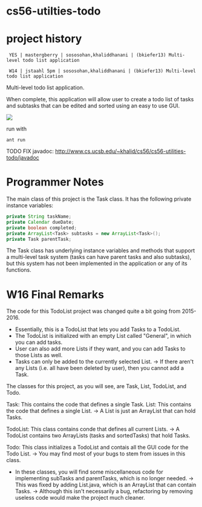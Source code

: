 cs56-utilties-todo
==================


project history
===============
```
 YES | mastergberry | sososohan,khaliddhanani | (bkiefer13) Multi-level todo list application

 W14 | jstaahl 5pm | sososohan,khaliddhanani | (bkiefer13) Multi-level todo list application
```

Multi-level todo list application.

When complete, this application will allow user to create a todo list of tasks and subtasks that can be edited and sorted using an easy to use GUI.

<img src="http://i742.photobucket.com/albums/xx64/khaliddhanani/todo_zpsd893facd.png">

run with 
```ant
ant run
```

TODO FIX javadoc: http://www.cs.ucsb.edu/~khalid/cs56/cs56-utilities-todo/javadoc

Programmer Notes
================

The main class of this project is the Task class. It has the following private instance variables:

```java
private String taskName;
private Calendar dueDate;
private boolean completed;
private ArrayList<Task> subtasks = new ArrayList<Task>();
private Task parentTask;
```

The Task class has underlying instance variables and methods that support a multi-level task system (tasks can have parent tasks and also subtasks), but this system has not been implemented in the application or any of its functions.



W16 Final Remarks
=================

The code for this TodoList project was changed quite a bit going from 2015-2016.

- Essentially, this is a TodoList that lets you add Tasks to a TodoList.
- The TodoList is initialized with an empty List called "General", in which you can add tasks.
- User can also add more Lists if they want, and you can add Tasks to those Lists as well.
- Tasks can only be added to the currently selected List.
  -> If there aren't any Lists (i.e. all have been deleted by user), then you cannot add a Task.

The classes for this project, as you will see, are Task, List, TodoList, and Todo.

Task: This contains the code that defines a single Task.
List: This contains the code that defines a single List.
      -> A List is just an ArrayList that can hold Tasks.

TodoList: This class contains conde that defines all current Lists.
	  -> A TodoList contains two ArrayLists (tasks and sortedTasks) that hold Tasks.

Todo: This class initializes a TodoList and contais all the GUI code for the Todo List.
      -> You may find most of your bugs to stem from issues in this class.

- In these classes, you will find some miscellaneous code for implementing subTasks and parentTasks, which is no longer needed.
  -> This was fixed by adding List.java, which is an ArrayList that can contain Tasks.
  -> Although this isn't necessarily a bug, refactoring by removing useless code would make the project much cleaner.